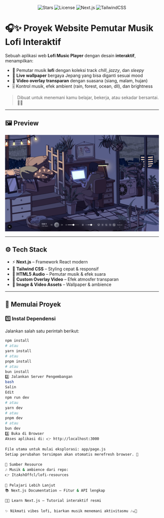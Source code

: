 <p align="center">
  <img src="https://img.shields.io/github/stars/USERNAME/REPO?style=for-the-badge&logo=github&color=8b5cf6" alt="Stars"/>
  <img src="https://img.shields.io/github/license/USERNAME/REPO?style=for-the-badge&color=10b981" alt="License"/>
  <img src="https://img.shields.io/badge/Next.js-Framework-black?style=for-the-badge&logo=next.js" alt="Next.js"/>
  <img src="https://img.shields.io/badge/TailwindCSS-Styling-38bdf8?style=for-the-badge&logo=tailwind-css" alt="TailwindCSS"/>
</p>

# 🎧✨ Proyek Website Pemutar Musik Lofi Interaktif

Sebuah aplikasi web **Lofi Music Player** dengan desain **interaktif**, menampilkan:

- 🎵 Pemutar musik **lofi** dengan koleksi track _chill_, _jazzy_, dan _sleepy_
- 🌌 **Live wallpaper** bergaya Jepang yang bisa diganti sesuai mood
- 🎥 **Video overlay transparan** dengan suasana (siang, malam, hujan)
- 🎚️ Kontrol musik, efek ambient (rain, forest, ocean, dll), dan brightness

> Dibuat untuk menemani kamu belajar, bekerja, atau sekadar bersantai. 🌙🍵

---

## 🖼️ Preview

![Preview](./public/preview/preview.png)

---

## ⚙️ Tech Stack

- ⚡ **Next.js** – Framework React modern
- 🎨 **Tailwind CSS** – Styling cepat & responsif
- 🎵 **HTML5 Audio** – Pemutar musik & efek suara
- 🎥 **Custom Overlay Video** – Efek atmosfer transparan
- 🌄 **Image & Video Assets** – Wallpaper & ambience

---

## 🚀 Memulai Proyek

### 1️⃣ Instal Dependensi

Jalankan salah satu perintah berikut:

```bash
npm install
# atau
yarn install
# atau
pnpm install
# atau
bun install
2️⃣ Jalankan Server Pengembangan
bash
Salin
Edit
npm run dev
# atau
yarn dev
# atau
pnpm dev
# atau
bun dev
3️⃣ Buka di Browser
Akses aplikasi di: 👉 http://localhost:3000

File utama untuk mulai eksplorasi: app/page.js
Setiap perubahan tersimpan akan otomatis merefresh browser. 🔄

📂 Sumber Resource
🎶 Musik & ambience dari repo:
👉 ItzAshOffcl/lofi-resources

📖 Pelajari Lebih Lanjut
📚 Next.js Documentation – Fitur & API lengkap

🧑‍💻 Learn Next.js – Tutorial interaktif resmi

✨ Nikmati vibes lofi, biarkan musik menemani aktivitasmu 🎶☕🌙
```
